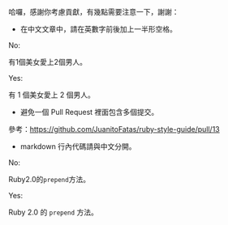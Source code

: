 哈囉，感謝你考慮貢獻，有幾點需要注意一下，謝謝：

* 在中文文章中，請在英數字前後加上一半形空格。

No:

有1個美女愛上2個男人。

Yes:

有 1 個美女愛上 2 個男人。

* 避免一個 Pull Request 裡面包含多個提交。

參考：https://github.com/JuanitoFatas/ruby-style-guide/pull/13

* markdown 行內代碼請與中文分開。

No:

Ruby2.0的`prepend`方法。

Yes:

Ruby 2.0 的 `prepend` 方法。

